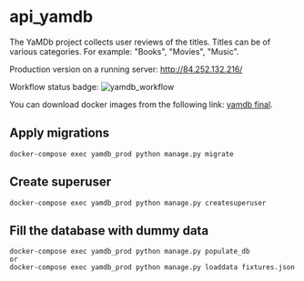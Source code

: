 # api_yamdb

The YaMDb project collects user reviews of the titles. 
Titles can be of various categories. For example: "Books", "Movies", "Music".

Production version on a running server: http://84.252.132.216/

Workflow status badge:
![yamdb_workflow](https://github.com/github/docs/actions/workflows/main.yml/badge.svg)

You can download docker images from the following link:
[yamdb final](https://hub.docker.com/repository/docker/kzorikov/yamdb_final).

## Apply migrations
```
docker-compose exec yamdb_prod python manage.py migrate
```

## Create superuser
```
docker-compose exec yamdb_prod python manage.py createsuperuser
```

## Fill the database with dummy data
```
docker-compose exec yamdb_prod python manage.py populate_db
or
docker-compose exec yamdb_prod python manage.py loaddata fixtures.json
```